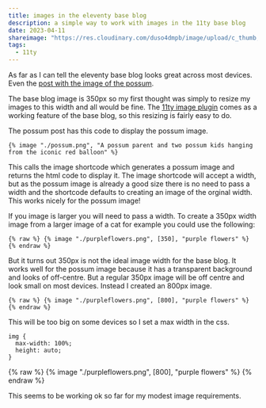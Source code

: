 ```yaml
---
title: images in the eleventy base blog
description: a simple way to work with images in the 11ty base blog
date: 2023-04-11
shareimage: "https://res.cloudinary.com/duso4dmpb/image/upload/c_thumb,w_200,g_face/v1681126644/IMG_6055_q2dimd.png"
tags:
  - 11ty
---
```


As far as I can tell the eleventy base blog looks great across most devices.  Even the [post with the image of the possum](https://eleventy-base-blog.netlify.app/blog/fourthpost/).

The base blog image is 350px so my first thought was simply to resize my images to this width and all would be fine.  The [11ty image plugin](https://www.11ty.dev/docs/plugins/image/) comes as a working feature of the base blog, so this resizing is fairly easy to do.

The possum post has this code to display the possum image.

```diff-js
{% image "./possum.png", "A possum parent and two possum kids hanging from the iconic red balloon" %}
```
This calls the image shortcode which generates a possum image and returns the html code to display it.  The image shortcode will accept a width, but as the possum image is already a good size there is no need to pass a width and the shortcode defaults to creating an image of the orginal width.  This works nicely for the possum image!

If you image is larger you will need to pass a width.  To create a 350px width image from a larger image of a cat for example you could use the following:

```diff-js
{% raw %} {% image "./purpleflowers.png", [350], "purple flowers" %} {% endraw %}
```

But it turns out 350px is not the ideal image width for the base blog.  It works well for the possum image because it has a transparent background and looks of off-centre.  But a regular 350px image will be off centre and look small on most devices.  Instead I created an 800px image.

```diff-js
{% raw %} {% image "./purpleflowers.png", [800], "purple flowers" %} {% endraw %}
``````
This will be too big on some devices so I set a max width in the css.

```diff-js
img {
  max-width: 100%;
  height: auto;
}
``````
{% raw %} {% image "./purpleflowers.png", [800], "purple flowers" %} {% endraw %}

This seems to be working ok so far for my modest image requirements.
